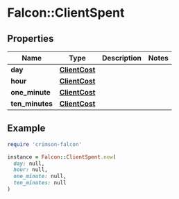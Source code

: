 # Falcon::ClientSpent

## Properties

| Name | Type | Description | Notes |
| ---- | ---- | ----------- | ----- |
| **day** | [**ClientCost**](ClientCost.md) |  |  |
| **hour** | [**ClientCost**](ClientCost.md) |  |  |
| **one_minute** | [**ClientCost**](ClientCost.md) |  |  |
| **ten_minutes** | [**ClientCost**](ClientCost.md) |  |  |

## Example

```ruby
require 'crimson-falcon'

instance = Falcon::ClientSpent.new(
  day: null,
  hour: null,
  one_minute: null,
  ten_minutes: null
)
```

